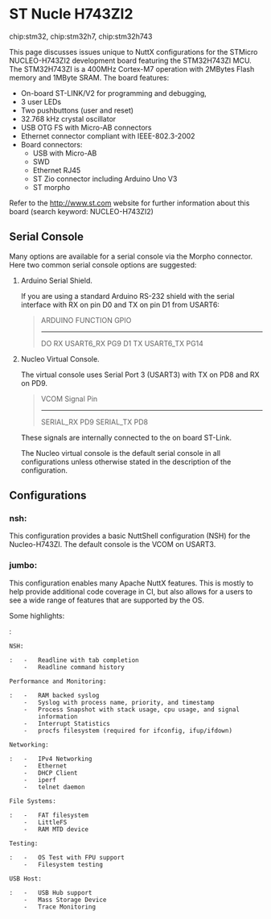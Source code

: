 ST Nucle H743ZI2
================

chip:stm32, chip:stm32h7, chip:stm32h743

This page discusses issues unique to NuttX configurations for the
STMicro NUCLEO-H743ZI2 development board featuring the STM32H743ZI MCU.
The STM32H743ZI is a 400MHz Cortex-M7 operation with 2MBytes Flash
memory and 1MByte SRAM. The board features:

-   On-board ST-LINK/V2 for programming and debugging,
-   3 user LEDs
-   Two pushbuttons (user and reset)
-   32.768 kHz crystal oscillator
-   USB OTG FS with Micro-AB connectors
-   Ethernet connector compliant with IEEE-802.3-2002
-   Board connectors:
    -   USB with Micro-AB
    -   SWD
    -   Ethernet RJ45
    -   ST Zio connector including Arduino Uno V3
    -   ST morpho

Refer to the <http://www.st.com> website for further information about
this board (search keyword: NUCLEO-H743ZI2)

Serial Console
--------------

Many options are available for a serial console via the Morpho
connector. Here two common serial console options are suggested:

1.  Arduino Serial Shield.

    If you are using a standard Arduino RS-232 shield with the serial
    interface with RX on pin D0 and TX on pin D1 from USART6:

    >   ARDUINO   FUNCTION     GPIO
    >   --------- ------------ ------
    >   DO RX     USART6\_RX   PG9
    >   D1 TX     USART6\_TX   PG14

2.  Nucleo Virtual Console.

    The virtual console uses Serial Port 3 (USART3) with TX on PD8 and
    RX on PD9.

    >   VCOM Signal   Pin
    >   ------------- -----
    >   SERIAL\_RX    PD9
    >   SERIAL\_TX    PD8

    These signals are internally connected to the on board ST-Link.

    The Nucleo virtual console is the default serial console in all
    configurations unless otherwise stated in the description of the
    configuration.

Configurations
--------------

### nsh:

This configuration provides a basic NuttShell configuration (NSH) for
the Nucleo-H743ZI. The default console is the VCOM on USART3.

### jumbo:

This configuration enables many Apache NuttX features. This is mostly to
help provide additional code coverage in CI, but also allows for a users
to see a wide range of features that are supported by the OS.

Some highlights:

:   

    NSH:

    :   -   Readline with tab completion
        -   Readline command history

    Performance and Monitoring:

    :   -   RAM backed syslog
        -   Syslog with process name, priority, and timestamp
        -   Process Snapshot with stack usage, cpu usage, and signal
            information
        -   Interrupt Statistics
        -   procfs filesystem (required for ifconfig, ifup/ifdown)

    Networking:

    :   -   IPv4 Networking
        -   Ethernet
        -   DHCP Client
        -   iperf
        -   telnet daemon

    File Systems:

    :   -   FAT filesystem
        -   LittleFS
        -   RAM MTD device

    Testing:

    :   -   OS Test with FPU support
        -   Filesystem testing

    USB Host:

    :   -   USB Hub support
        -   Mass Storage Device
        -   Trace Monitoring
